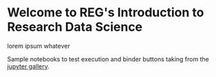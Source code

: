 # Welcome to REG's Introduction to Research Data Science

lorem ipsum whatever

Sample notebooks to test execution and binder buttons taking from the [jupyter gallery](https://github.com/jupyter/jupyter/wiki/A-gallery-of-interesting-Jupyter-Notebooks).